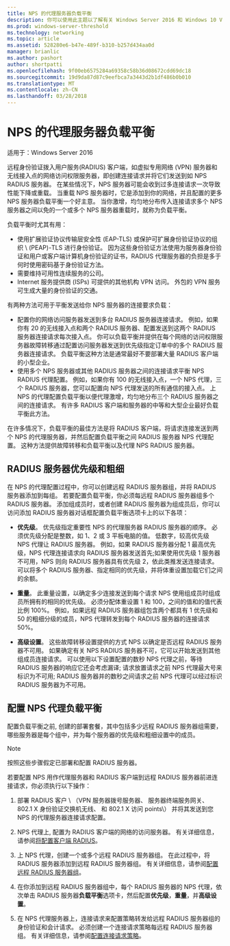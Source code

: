 ```yaml
---
title: NPS 的代理服务器负载平衡
description: 你可以使用此主题以了解有关 Windows Server 2016 和 Windows 10 VPN 特性和功能。
ms.prod: windows-server-threshold
ms.technology: networking
ms.topic: article
ms.assetid: 528280e6-b47e-489f-b310-b257d434aa0d
manager: brianlic
ms.author: pashort
author: shortpatti
ms.openlocfilehash: 9f00eb6575284a69358c58b36d08672cdd69dc18
ms.sourcegitcommit: 19d9da87d87c9eefbca7a3443d2b1df486b0b010
ms.translationtype: MT
ms.contentlocale: zh-CN
ms.lasthandoff: 03/28/2018
---
```

# <a name="nps-proxy-server-load-balancing"></a>NPS 的代理服务器负载平衡

适用于：Windows Server 2016

远程身份验证拨入用户服务(RADIUS) 客户端，如虚拟专用网络 (VPN) 服务器和无线接入点的网络访问权限服务器，即创建连接请求并将它们发送到如 NPS RADIUS 服务器。 在某些情况下，NPS 服务器可能会收到过多连接请求一次导致性能下降或重载。 当重载 NPS 服务器时，它是添加到你的网络，并且配置的更多 NPS 服务器负载平衡一个好主意。 当你激增，均匀地分布传入连接请求多个 NPS 服务器之间以免的一个或多个 NPS 服务器重载时，就称为负载平衡。

负载平衡时尤其有用：

- 使用扩展验证协议传输层安全性 \(EAP-TLS\) 或保护可扩展身份验证协议的组织 \ (PEAP\)-TLS 进行身份验证。 因为这些身份验证方法使用为服务器身份验证和用户或客户端计算机身份验证的证书，RADIUS 代理服务器的负担是多于何时使用密码基于身份验证方法。
- 需要维持可用性连续服务的公司。
- Internet 服务提供商 \(ISPs\) 可提供的其他机构 VPN 访问。 外包的 VPN 服务可生成大量的身份验证的交通。

有两种方法可用于平衡发送给你 NPS 服务器的连接要求负载：

- 配置你的网络访问服务器发送到多台 RADIUS 服务器连接请求。 例如，如果你有 20 的无线接入点和两个 RADIUS 服务器、配置发送到这两个 RADIUS 服务器连接请求每次接入点。 你可以负载平衡并提供在每个网络的访问权限服务器故障转移通过配置访问服务器发送到优先级指定订单中的多个 RADIUS 服务器连接请求。 负载平衡这种方法是通常最好不要部署大量 RADIUS 客户端的小型企业。
- 使用多个 NPS 服务器或其他 RADIUS 服务器之间的连接请求平衡 NPS RADIUS 代理配置。 例如，如果你有 100 的无线接入点，一个 NPS 代理，三个 RADIUS 服务器，您可以配置向 NPS 代理发送的所有通信的接入点。 上 NPS 的代理配置负载平衡以便代理激增，均匀地分布三个 RADIUS 服务器之间的连接请求。 有许多 RADIUS 客户端和服务器的中等和大型企业最好负载平衡此方法。

在许多情况下，负载平衡的最佳方法是将 RADIUS 客户端，将请求连接发送到两个 NPS 的代理服务器，并然后配置负载平衡之间 RADIUS 服务器 NPS 代理配置。 这种方法提供故障转移和负载平衡以及代理 NPS RADIUS 服务器。

## <a name="radius-server-priority-and-weight"></a>RADIUS 服务器优先级和粗细

在 NPS 的代理配置过程中，你可以创建远程 RADIUS 服务器组，并将 RADIUS 服务器添加到每组。 若要配置负载平衡，你必须每远程 RADIUS 服务器组多个 RADIUS 服务器。 添加组成员时，或者创建 RADIUS 服务器为组成员后，你可以访问添加 RADIUS 服务器对话框配置负载平衡选项卡上的以下各项：

- **优先级**。 优先级指定重要性 NPS 的代理服务器 RADIUS 服务器的顺序。 必须优先级分配是整数，如 1、2 或 3 平板电脑的值。 低数字，较高优先级 NPS 代理让 RADIUS 服务器。 例如，如果 RADIUS 服务器分配 1 最高优先级，NPS 代理连接请求向 RADIUS 服务器发送首先;如果使用优先级 1 服务器不可用，NPS 则向 RADIUS 服务器具有优先级 2，依此类推发送连接请求。 可以将多个 RADIUS 服务器、指定相同的优先级，并将体重设置加载它们之间的余额。

- **重量**。 此重量设置，以确定多少连接发送到每个请求 NPS 使用组成员时组成员所拥有的相同的优先级。 必须分配体重设置 1 和 100，之间的值和的值代表比例 100%。 例如，如果远程 RADIUS 服务器组包含两个都具有 1 优先级和 50 的粗细分级的成员，NPS 代理转发到每个 RADIUS 服务器的连接请求 50%。

- **高级设置**。 这些故障转移设置提供的方式 NPS 以确定是否远程 RADIUS 服务器不可用。 如果确定有关 NPS RADIUS 服务器不可，它可以开始发送到其他组成员连接请求。 可以使用以下设置配置的数秒 NPS 代理之前，等待 RADIUS 服务器的响应它还会考虑漏译; 请求放置请求之前 NPS 代理最大号来标识为不可用; RADIUS 服务器并的数秒之间请求之前 NPS 代理可以经过标识 RADIUS 服务器为不可用。

## <a name="configure-nps-proxy-load-balancing"></a>配置 NPS 代理负载平衡

配置负载平衡之前, 创建的部署套餐，其中包括多少远程 RADIUS 服务器组需要，哪些服务器是每个组中，并为每个服务器的优先级和粗细设置中的成员。

>[!NOTE]
>按照这些步骤假定已部署和配置 RADIUS 服务器。

若要配置 NPS 用作代理服务器和 RADIUS 客户端到远程 RADIUS 服务器前进连接请求，你必须执行以下操作：

1. 部署 RADIUS 客户 \ （VPN 服务器拨号服务器、 服务器终端服务网关、 802.1 X 身份验证交换机无线、 和 802.1 X 访问 points\） 并将其发送到您 NPS 的代理服务器连接请求配置。

2. NPS 代理上, 配置为 RADIUS 客户端的网络的访问服务器。 有关详细信息，请参阅[将配置客户端 RADIUS](https://docs.microsoft.com/windows-server/networking/technologies/nps/nps-radius-clients-configure)。

3. 上 NPS 代理，创建一个或多个远程 RADIUS 服务器组。 在此过程中，将 RADIUS 服务器添加到远程 RADIUS 服务器组。 有关详细信息，请参阅[配置远程 RADIUS 服务器组](https://docs.microsoft.com/windows-server/networking/technologies/nps/nps-crp-rrsg-configure)。

4. 在你添加到远程 RADIUS 服务器组中，每个 RADIUS 服务器的 NPS 代理，依次单击 RADIUS 服务器**负载平衡**选项卡，然后配置**优先级**，**重量**，并**高级设置**。

5. 在 NPS 代理服务器上，连接请求来配置策略转发给远程 RADIUS 服务器组的身份验证和会计请求。 必须创建一个连接请求策略每远程 RADIUS 服务器组。 有关详细信息，请参阅[配置连接请求策略](https://docs.microsoft.com/windows-server/networking/technologies/nps/nps-crp-configure)。


